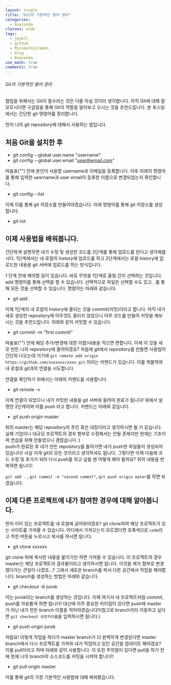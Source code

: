 ```yaml
---
layout: single
title: "Git의 기본적인 용어 정리"
categories:
  - Anaconda
classes: wide
tags:
  - jeykll
  - github
  - Minimalmistakes
  - blog
  - Anaconda
use_math: true
comments: true
---
```


###### Git의 기본적인 용어 정리

협업을 위해서는 Git이 필수라는 것은 다들 아실 것이라 생각합니다. 아직 Git에 대해 잘 모르시다면 구글링을 통해 Git의 역할을 알아보고 오시는 것을 추천드립니다. 본 포스팅에서는 간단한 git 명령어를 정리합니다.  

먼저 나의 git repository에 대해서 사용하는 법입니다.

## 처음 Git을 설치한 후    
- git config --global user.name "username"  
- git config --global user.email "user@email.com"  

따옴표("") 안에 본인이 사용할 username과 이메일을 등록합니다. 이후 아래의 명령어를 통해 입력한 uesrname과 user email이 등록한 이름으로 변경되었는지 확인합니다.  

- git config --list  

이제 이를 통해 git 저장소를 만들어야겠습니다. 아래 명령어를 통해 git  저장소를 생성합니다.  

- git init  


## 이제 사용법을 배워봅니다.  

간단하게 설명하면 내가 수정 및 생성한 코드를 2단계를 통해 업로드를 한다고 생각해봅시다. 1단계에서는 내 로컬의 history에 업로드를 하고 2단계에서는 로컬 history에 업로드한 내용을 git 서버에 업로드를 하는 방식입니다.

1 단계 전에 해야할 일이 있습니다. 바로 무엇을 1단계로 올릴 건지 선택하는 것입니다. add 명령어를 통해 선택을 할 수 있습니다. 선택적으로 파일은 선택할 수도 있고 . 를 통해 모든 것을 선택할 수 있습니다. 명령어는 아래와 같습니다.  

- git add .

이제 1단계의 내 로컬의 history에 올리는 것을 commit(커밋)이라고 합니다. 아직 내가 새로 생성한 repository에 아무것도 올리지 않았으니 아무 코드를 만들어 커밋을 해보시는 것을 추천드립니다. 아래와 같이 커밋할 수 있습니다.  

- git commit -m "first commit"  

따옴표("") 안에 해당 추가/변경에 대한 이름/내용을 적으면 편합니다. 이제 이 것을 새로 만든 나의 repository에 올려야겠죠? 처음에 git에서 repository를 만들면 사용법이 간단히 나오는데 거기에 `git remote add origin https://github.com/xxxxxxx/xxxx.git` 이라는 커맨드가 있습니다. 이를 복붙하여 내 로컬과 git과의 연결을 시도합니다.  

연결을 확인하기 위해서는 아래의 커맨드를 사용합니다.  
- git remote -v  

이제 연결이 되었으니 내가 커밋한 내용을 git 서버에 올려야 완료가 됩니다! 위에서 설명한 2단계이며 이를 push 라고 합니다. 커맨드는 아래와 같습니다.  

- git push origin master  

뒤의 master는 해당 repository의 주인 혹은 대장이라고 생각하시면 될 거 같습니다. 실제 기업이나 대규모 프로젝트의 경우 함부로 수정해서는 안될 존재지만 현재는 기초이며 연습을 위해 만들었으니 괜찮습니다 :)  
push가 완료된 후 내가 만든 repository를 들어가면 내가 push한 파일들이 생성되어있습니다! 사실 이게 git의 모든 것이라고 생각하셔도 됩니다. 그렇다면 이제 다음에 코드 수정 및 추가가 되어 다시 push를 하고 싶을 땐 어떻게 해야 될까요? 위의 내용을 반복하면 됩니다!  

`git add .` , `git commit -m "second commit"`, `git push origin mater`를 하면 되겠습니다.

## 이제 다른 프로젝트에 내가 참여한 경우에 대해 알아봅니다.  

먼저 이미 있는 프로젝트를 내 로컬에 긁어와야겠죠? git clone하여 해당 프로젝트가 있는 사이트를 가져올 수 있습니다. 어디에서 가져오는지 모르겠다면 초록색으로 `code`라고 적힌 버튼을 누르시고 복사를 하시면 됩니다.  

- git clone xxxxxx   

git clone 뒤에 복사한 내용을 붙이기만 하면 가져올 수 있습니다. 이 프로젝트의 경우 master는 해당 프로젝트의 결과물이라고 생각하시면 됩니다. 이것을 제가 함부로 변경했다가는 큰일이 나겠죠...? 그래서 새로운 branch를 파서 다른 공간에서 작업을 해야합니다. branch를 생성하는 방법은 아래와 같습니다.  

- git checkout -b junsk  

이는 junsk라는 branch를 생성하는 것입니다. 이제 여기서 내 프로젝트처럼 commit, push를 자유롭게 하면 됩니다! 대신에 아주 중요한 차이점이 있다면 push에 master 가 아닌 내가 만든 branch 이름을 적어야겠습니다!!(참고로 branch끼리 이동하고 싶다면 `git checkout 브런치이름`을 입력하시면 됩니다.)

- git push origin junsk  

처럼요! 이렇게 작업을 하다가 master branch가 더 완벽하게 변경된다면 master branch에서 다시 프로젝트를 가져와 내가 작업하고 있던 공간을 업데이트 해야겠죠? 이를 pull이라고 하며 아래와 같이 사용합니다. 이 또한 주의점이 있다면 pull을 하기 전에 현재 나의 branch의 소스코드를 커밋을 시켜야 합니다!!  

- git pull origin master  

이를 통해 git의 가장 기본적인 사용법에 대해 배워봤습니다.
